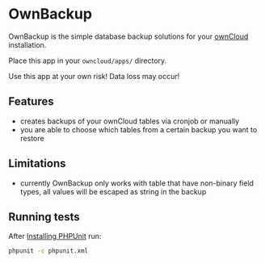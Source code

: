 # OwnBackup

OwnBackup is the simple database backup solutions for your [ownCloud](http://www.owncloud.com/) installation.

Place this app in your `owncloud/apps/` directory.

Use this app at your own risk! Data loss may occur!

## Features
- creates backups of your ownCloud tables via cronjob or manually
- you are able to choose which tables from a certain backup you want to restore

## Limitations
- currently OwnBackup only works with table that have non-binary field types, all values will be escaped as string in the backup

## Running tests
After [Installing PHPUnit](http://phpunit.de/getting-started.html) run:

```bash
phpunit -c phpunit.xml
```

